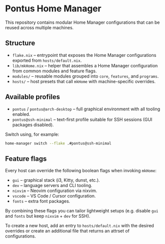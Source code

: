 # Pontus Home Manager

This repository contains modular Home Manager configurations that can be reused across multiple machines.

## Structure

- `flake.nix` – entrypoint that exposes the Home Manager configurations exported from `hosts/default.nix`.
- `lib/mkHome.nix` – helper that assembles a Home Manager configuration from common modules and feature flags.
- `modules/` – reusable modules grouped into `core`, `features`, and `programs`.
- `hosts/` – host presets that call `mkHome` with machine-specific overrides.

## Available profiles

- `pontus` / `pontus@arch-desktop` – full graphical environment with all tooling enabled.
- `pontus@ssh-minimal` – text-first profile suitable for SSH sessions (GUI packages disabled).

Switch using, for example:

```sh
home-manager switch --flake .#pontus@ssh-minimal
```

## Feature flags

Every host can override the following boolean flags when invoking `mkHome`:

- `gui` – graphical stack (i3, Kitty, dunst, etc.).
- `dev` – language servers and CLI tooling.
- `nixvim` – Neovim configuration via nixvim.
- `vscode` – VS Code / Cursor configuration.
- `fonts` – extra font packages.

By combining these flags you can tailor lightweight setups (e.g. disable `gui` and `fonts` but keep `nixvim` + `dev` for SSH).

To create a new host, add an entry to `hosts/default.nix` with the desired overrides or create an additional file that returns an attrset of configurations.
